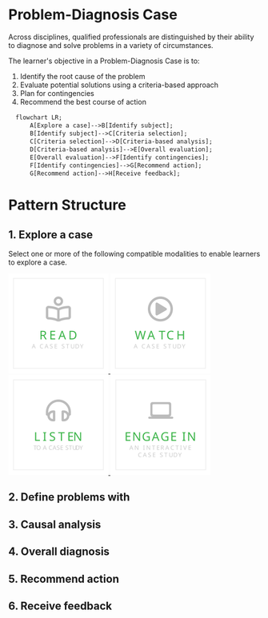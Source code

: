 # Problem-Diagnosis Case

Across disciplines, qualified professionals are distinguished by their ability to diagnose and solve problems in a variety of circumstances.

The learner's objective in a Problem-Diagnosis Case is to:

1. Identify the root cause of the problem
2. Evaluate potential solutions using a criteria-based approach
3. Plan for contingencies
4. Recommend the best course of action

```mermaid
  flowchart LR;
      A[Explore a case]-->B[Identify subject];
      B[Identify subject]-->C[Criteria selection];
      C[Criteria selection]-->D[Criteria-based analysis];
      D[Criteria-based analysis]-->E[Overall evaluation];
      E[Overall evaluation]-->F[Identify contingencies];
      F[Identify contingencies]-->G[Recommend action];
      G[Recommend action]-->H[Receive feedback];
```

# Pattern Structure

## 1. Explore a case
Select one or more of the following compatible modalities to enable learners to explore a case. 

<a href="./explore/ReadACase.md">
  <img src="./images/read-case.svg" alt="Read A Case Study" style="width: 200px;"/>
</a>
<a href="./explore/WatchACase.md">
  <img src="./images/video-case.svg" alt="Watch A Video Case Study" style="width: 200px;"/>
</a>
<a href="./explore/ListenToACase.md">
  <img src="./images/podcast-case.svg" alt="Listen To A Case Study" style="width: 200px;"/>
</a>
<a href="./explore/EngageInAnInteractiveCase.md">
  <img src="./images/interactive-case.svg" alt="Engage In An Interactive Case Study" style="width: 200px;"/>
</a>

## 2. Define problems with

## 3. Causal analysis

## 4. Overall diagnosis

## 5. Recommend action

## 6. Receive feedback
